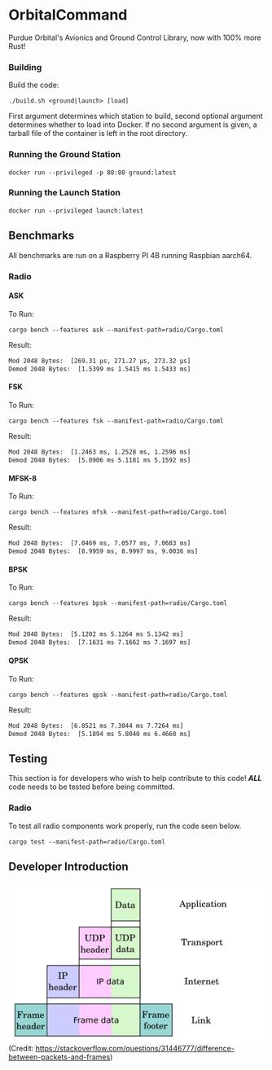 # OrbitalCommand
Purdue Orbital's Avionics and Ground Control Library, now with 100% more Rust!

### Building
Build the code:
```shell
./build.sh <ground|launch> [load]
```

First argument determines which station to build, second optional argument determines whether to load into Docker. 
If no second argument is given, a tarball file of the container is left in the root directory.

### Running the Ground Station
```shell
docker run --privileged -p 80:80 ground:latest
```

### Running the Launch Station
```shell
docker run --privileged launch:latest
```

## Benchmarks

All benchmarks are run on a Raspberry PI 4B running Raspbian aarch64.

### Radio

#### ASK
To Run:
```shell
cargo bench --features ask --manifest-path=radio/Cargo.toml
```
Result:
```
Mod 2048 Bytes:  [269.31 µs, 271.27 µs, 273.32 µs]
Demod 2048 Bytes:  [1.5399 ms 1.5415 ms 1.5433 ms]
```

#### FSK
To Run:
```shell
cargo bench --features fsk --manifest-path=radio/Cargo.toml
```
Result:
```
Mod 2048 Bytes:  [1.2463 ms, 1.2528 ms, 1.2596 ms]
Demod 2048 Bytes:  [5.0906 ms 5.1181 ms 5.1592 ms]
```

#### MFSK-8
To Run:
```shell
cargo bench --features mfsk --manifest-path=radio/Cargo.toml
```
Result:
```
Mod 2048 Bytes:  [7.0469 ms, 7.0577 ms, 7.0683 ms]
Demod 2048 Bytes:  [8.9959 ms, 8.9997 ms, 9.0036 ms]
```

#### BPSK
To Run:
```shell
cargo bench --features bpsk --manifest-path=radio/Cargo.toml
```
Result:
```
Mod 2048 Bytes:  [5.1202 ms 5.1264 ms 5.1342 ms]
Demod 2048 Bytes:  [7.1631 ms 7.1662 ms 7.1697 ms]
```

#### QPSK
To Run:
```shell
cargo bench --features qpsk --manifest-path=radio/Cargo.toml
```
Result:
```
Mod 2048 Bytes:  [6.8521 ms 7.3044 ms 7.7264 ms]
Demod 2048 Bytes:  [5.1894 ms 5.8040 ms 6.4660 ms]
```


## Testing

This section is for developers who wish to help contribute to this code! 
___ALL___ code needs to be tested before being committed.

### Radio

To test all radio components work properly, run the code seen below.

```shell
cargo test --manifest-path=radio/Cargo.toml
```

## Developer Introduction
![](./images/TCPModel.png) (Credit: https://stackoverflow.com/questions/31446777/difference-between-packets-and-frames)



